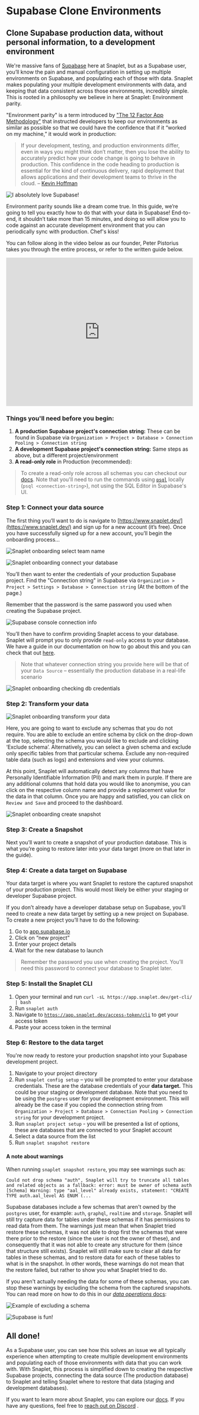# Supabase Clone Environments

## Clone Supabase production data, without personal information, to a development environment

We're massive fans of [Supabase](https://supabase.com/) here at Snaplet, but as a Supabase user, you’ll know the pain and manual configuration in setting up multiple environments on Supabase, and populating each of those with data. Snaplet makes populating your multiple development environments with data, and keeping that data consistent across those environments, incredibly simple. This is rooted in a philosophy we believe in here at Snaplet: Environment parity.

"Environment parity" is a term introduced by ["The 12 Factor App Methodology"](https://12factor.net/dev-prod-parity) that instructed developers to keep our environments as similar as possible so that we could have the confidence that if it “worked on my machine,” it would work in production:

> If your development, testing, and production environments differ, even in ways you might think don’t matter, then you lose the ability to accurately predict how your code change is going to behave in production. This confidence in the code heading to production is essential for the kind of continuous delivery, rapid deployment that allows applications and their development teams to thrive in the cloud. – [Kevin Hoffman](https://www.oreilly.com/content/environment-parity-for-rapidly-deployed-cloud-native-apps/)

<div style={{textAlign: 'center'}}>

![I absolutely love Supabase!](/img/snappy-holding-supabase-logo.svg)

</div>

Environment parity sounds like a dream come true. In this guide, we’re going to tell you exactly how to do that with your data in Supabase! End-to-end, it shouldn’t take more than 15 minutes, and doing so will allow you to code against an accurate development environment that you can periodically sync with production. Chef's kiss!

You can follow along in the video below as our founder, Peter Pistorius takes you through the entire process, or refer to the written guide below.

<iframe src="https://www.youtube.com/embed/oPtMMhdhEP4?rel=0" frameborder="0" allow="accelerometer; autoplay; encrypted-media; gyroscope; picture-in-picture; modestbranding; showinfo=0" allowfullscreen width="100%" height="400px"></iframe>

### Things you'll need before you begin:

1. **A production Supabase project's connection string:** These can be found in Supabase via `Organization > Project > Database > Connection Pooling > Connection string`
2. **A development Supabase project's connection string:** Same steps as above, but a different project/environment
3. **A read-only role** in Production (recommended):

> To create a read-only role across all schemas you can checkout our [docs](/guides/postgresql#create-a-read-only-role). Note that you'll need to run the commands using [`psql`](https://www.postgresql.org/docs/current/app-psql.html) locally (`psql <connection-string>`), not using the SQL Editor in Supabase's UI.

### Step 1: Connect your data source

The first thing you’ll want to do is navigate to [https://www.snaplet.dev/](https://www.snaplet.dev/) and sign up for a new account (it’s free). Once you have successfully signed up for a new account, you’ll begin the onboarding process...

![Snaplet onboarding select team name](../../static/screenshots/supabase-integration/onboarding_team_name.png)

![Snaplet onboarding connect your database](../../static/screenshots/supabase-integration/onboarding_connect_db.png)

You’ll then want to enter the credentials of your production Supabase project. Find the "Connection string" in Supabase via `Organization > Project > Settings > Database > Connection string` (At the bottom of the page.)

Remember that the password is the same password you used when creating the Supabase project.

![Supabase console connection info](../../static/screenshots/supabase-integration/supabase_connection_info.png)

You’ll then have to confirm providing Snaplet access to your database. Snaplet will prompt you to only provide `read-only` access to your database. We have a guide in our documentation on how to go about this and you can check that out [here](/guides/postgresql#create-a-read-only-role).

> Note that whatever connection string you provide here will be that of your `Data Source` – essentially the production database in a real-life scenario

![Snaplet onboarding checking db credentials](../../static/screenshots/supabase-integration/onboarding_write_access.png)

### Step 2: Transform your data

![Snaplet onboarding transform your data](../../static/screenshots/supabase-integration/onboarding_transform_data.png)

Here, you are going to want to exclude any schemas that you do not require. You are able to exclude an entire schema by click on the drop-down at the top, selecting the schema you would like to exclude and clicking ‘Exclude schema’. Alternatively, you can select a given schema and exclude only specific tables from that particular schema. Exclude any non-required table data (such as logs) and extensions and view your columns.

At this point, Snaplet will automatically detect any columns that have Personally Identifiable Information (PII) and mark them in purple. If there are any additional columns that hold data you would like to anonymise, you can click on the respective column name and provide a replacement value for the data in that column. Once you are happy and satisfied, you can click on `Review and Save` and proceed to the dashboard.

![Snaplet onboarding create snapshot](../../static/screenshots/supabase-integration/onboarding_create_snapshot.png)

### Step 3: Create a Snapshot

Next you’ll want to create a snapshot of your production database. This is what you’re going to restore later into your data target (more on that later in the guide).

### Step 4: Create a data target on Supabase

Your data target is where you want Snaplet to restore the captured snapshot of your production project. This would most likely be either your staging or developer Supabase project.

If you don’t already have a developer database setup on Supabase, you’ll need to create a new data target by setting up a new project on Supabase. To create a new project you’ll have to do the following:

1. Go to [app.supabase.io](https://app.supabase.io)
2. Click on “new project”
3. Enter your project details
4. Wait for the new database to launch

> Remember the password you use when creating the project. You’ll need this password to connect your database to Snaplet later.

### Step 5: Install the Snaplet CLI

1. Open your terminal and run `curl -sL https://app.snaplet.dev/get-cli/ | bash`
2. Run `snaplet auth`
3. Navigate to [`https://app.snaplet.dev/access-token/cli`](https://app.snaplet.dev/access-token/cli) to get your access token
4. Paste your access token in the terminal

### Step 6: Restore to the data target

You're now ready to restore your production snapshot into your Supabase development project.

1. Navigate to your project directory
2. Run `snaplet config setup` – you will be prompted to enter your database credentials. These are the database credentials of your **data target.** This could be your staging or development database. Note that you need to be using the `postgres` user for your development environment. This will already be the case if you copied the connection string from `Organization > Project > Database > Connection Pooling > Connection string` for your development project.
3. Run `snaplet project setup` - you will be presented a list of options, these are databases that are connected to your Snaplet account
4. Select a data source from the list
5. Run `snaplet snapshot restore`

#### A note about warnings

When running `snaplet snapshot restore`, you may see warnings such as:

```
Could not drop schema "auth", Snaplet will try to truncate all tables and related objects as a fallback: error: must be owner of schema auth
[Schema] Warning: type "aal_level" already exists, statement: "CREATE TYPE auth.aal_level AS ENUM (...
```

Supabase databases include a few schemas that aren't owned by the `postgres` user, for example: `auth`, `graphql`, `realtime` and `storage`. Snaplet will still try capture data for tables under these schemas if it has permissions to read data from them. The warnings just mean that when Snaplet tried restore these schemas, it was not able to drop first the schemas that were there prior to the restore (since the user is not the owner of these), and consequently that it was not able to create any structure for them (since that structure still exists). Snaplet will still make sure to clear all data for tables in these schemas, and to restore data for each of these tables to what is in the snapshot. In other words, these warnings do not mean that the restore failed, but rather to show you what Snaplet tried to do.

If you aren't actually needing the data for some of these schemas, you can stop these warnings by excluding the schema from the captured snapshots. You can read more on how to do this in our [_data operations_ docs](https://docs.snaplet.dev/getting-started/data-operations/#exclude-schemas):

![Example of excluding a schema](/img/snaplet-supabase-schema-exclude.png)

<div style={{textAlign: 'center'}}>

![Supabase is fun!](/img/snappy-with-supabase-ball.svg)

</div>

## All done!

As a Supabase user, you can see how this solves an issue we all typically experience when attempting to create multiple development environments and populating each of those environments with data that you can work with. With Snaplet, this process is simplified down to creating the respective Supabase projects, connecting the data source (The production database) to Snaplet and telling Snaplet where to restore that data (staging and development databases).

If you want to learn more about Snaplet, you can explore our [docs](https://docs.snaplet.dev/). If you have any questions, feel free to [reach out on Discord](https://discord.com/invite/6HUuajc866) .
